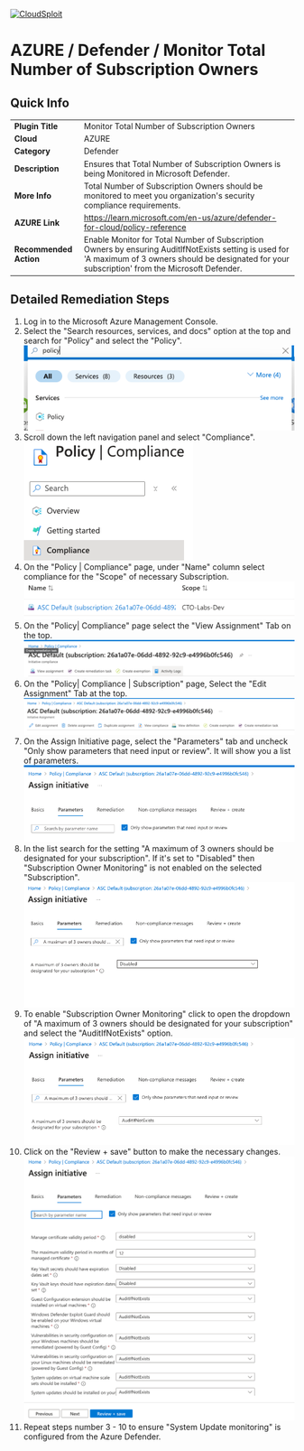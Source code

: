 [![CloudSploit](https://cloudsploit.com/img/logo-new-big-text-100.png "CloudSploit")](https://cloudsploit.com)

# AZURE / Defender / Monitor Total Number of Subscription Owners

## Quick Info

| |                                                                                                                                                   |
|-|---------------------------------------------------------------------------------------------------------------------------------------------------|
| **Plugin Title** | Monitor Total Number of Subscription Owners                                                                                                                       |
| **Cloud** | AZURE                                                                                                                                             |
| **Category** | Defender                                                                                                                                          |
| **Description** | Ensures that Total Number of Subscription Owners is being Monitored in Microsoft Defender.                                                                        |
| **More Info** | Total Number of Subscription Owners should be monitored to meet you organization's security compliance requirements. |
| **AZURE Link** | https://learn.microsoft.com/en-us/azure/defender-for-cloud/policy-reference                                                         |
| **Recommended Action** | Enable Monitor for Total Number of Subscription Owners by ensuring AuditIfNotExists setting is used for 'A maximum of 3 owners should be designated for your subscription' from the Microsoft Defender.                                                                                          |

## Detailed Remediation Steps

1. Log in to the Microsoft Azure Management Console.
2. Select the "Search resources, services, and docs" option at the top and search for "Policy" and select the "Policy". </br> <img src="/resources/azure/defender/monitor-total-number-of-subscription-owners/step2.png"/>
3. Scroll down the left navigation panel and select "Compliance".</br> <img src="/resources/azure/defender/monitor-total-number-of-subscription-owners/step3.png"/>
4. On the "Policy | Compliance" page, under "Name" column select compliance for the "Scope" of necessary Subscription.</br> <img src="/resources/azure/defender/monitor-total-number-of-subscription-owners/step4.png"/>
5. On the "Policy| Compliance" page select the "View Assignment" Tab on the top. </br> <img src="/resources/azure/defender/monitor-total-number-of-subscription-owners/step5.png"/>
6. On the "Policy| Compliance | Subscription" page, Select the "Edit Assignment" Tab at the top.</br> <img src="/resources/azure/defender/monitor-total-number-of-subscription-owners/step6.png"/>
7. On the Assign Initiative page, select the "Parameters" tab and uncheck "Only show parameters that need input or review". It will show you a list of parameters.</br>  <img src="/resources/azure/defender/monitor-total-number-of-subscription-owners/step7.png"/>
8. In the list search for the setting "A maximum of 3 owners should be designated for your subscription". If it's set to "Disabled" then "Subscription Owner Monitoring" is not enabled on the selected "Subscription".</br> <img src="/resources/azure/defender/monitor-total-number-of-subscription-owners/step8.png"/>
9. To enable "Subscription Owner Monitoring" click to open the dropdown of "A maximum of 3 owners should be designated for your subscription" and select the "AuditIfNotExists" option.</br> <img src="/resources/azure/defender/monitor-total-number-of-subscription-owners/step9.png"/>
10. Click on the "Review + save" button to make the necessary changes.</br> <img src="/resources/azure/defender/monitor-total-number-of-subscription-owners/step10.png"/>
11. Repeat steps number 3 - 10 to ensure "System Update monitoring" is configured from the Azure Defender.</br>
